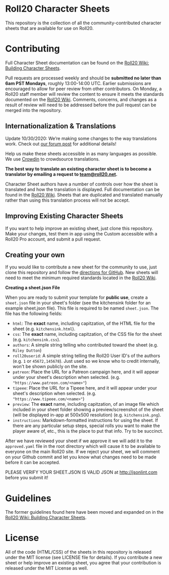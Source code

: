 Roll20 Character Sheets
=======================

This repository is the collection of all the community-contributed character sheets that are available for use on Roll20. 

Contributing
============

Full Character Sheet documentation can be found on the [Roll20 Wiki: Building Character Sheets](https://wiki.roll20.net/Building_Character_Sheets).

Pull requests are processed weekly and should be **submitted no later than 6am PST Mondays**, roughly 13:00-14:00 UTC. Earlier submissions are encouraged to allow for peer review from other contributors. On Monday, a Roll20 staff member will review the content to ensure it meets the standards documented on the [Roll20 Wiki](https://wiki.roll20.net/Building_Character_Sheets#Roll20_Character_Sheets_Repository). Comments, concerns, and changes as a result of review will need to be addressed before the pull request can be merged into the repository.

## Internationalization &amp; Translations

Update 10/30/2020: We’re making some changes to the way translations work. Check out [our forum post](https://app.roll20.net/forum/post/9382237/translation-and-crowdin-changes) for additional details!

Help us make these sheets accessible in as many languages as possible. We use [Crowdin](https://crowdin.com/) to crowdsource translations.

**The best way to translate an existing character sheet is to become a translator by emailing a request to team@roll20.net.** 

Character Sheet authors have a number of controls over how the sheet is translated and how the translation is displayed. Full documentation can be found in the [Roll20 Wiki](https://wiki.roll20.net/Character_Sheet_i18n). Sheets that are duplicated and translated manually rather than using this translation process will not be accept.

## Improving Existing Character Sheets

If you want to help improve an existing sheet, just clone this repository. Make your changes, test them in app using the Custom accessible with a Roll20 Pro account, and submit a pull request.

## Creating your own

If you would like to contribute a new sheet for the community to use, just clone this repository and follow the [directions for GitHub](https://wiki.roll20.net/Beginner%27s_Guide_to_GitHub). New sheets will need to meet the minimum required standards located in the [Roll20 Wiki](https://wiki.roll20.net/Building_Character_Sheets#Roll20_Character_Sheets_Repository). 

**Creating a sheet.json File**

When you are ready to submit your template for **public use**, create a `sheet.json` file in your sheet's folder (see the kitchensink folder for an example sheet.json file). This file is required to be named `sheet.json`. The file has the following fields:

* `html`: The **exact** name, including capitzation, of the HTML file for the sheet (e.g. `kitchensink.html`).
* `css`: The **exact** name, including capitzation, of the CSS file for the sheet (e.g. `kitchensink.css`).
* `authors`: A simple string telling who contributed toward the sheet (e.g. `Riley Dutton`)
* `roll20userid`: A simple string telling the Roll20 User ID's of the authors (e.g. `1` or `45672,145678`). Just used so we know who to credit internally, won't be shown publicly on the site.
* `patreon`: Place the URL for a Patreon campaign here, and it will appear under your sheet's description when selected.  (e.g. `"https://www.patreon.com/<name>"`)
* `tipeee`: Place the URL for a Tipeee here, and it will appear under your sheet's description when selected.  (e.g. `"https://www.tipeee.com/<name>"`)
* `preview`: The **exact** name, including capitzation, of an image file which included in your sheet folder showing a preview/screenshot of the sheet (will be displayed in-app at 500x500 resolution) (e.g. `kitchensink.png`).
* `instructions`: Markdown-formatted instructions for using the sheet. If there are any particular setup steps, special rolls you want to make the player aware of, etc., this is the place to put that info. Try to be succinct.

After we have reviewed your sheet if we approve it we will add it to the `approved.yaml` file in the root directory which will cause it to be available to everyone on the main Roll20 site. If we reject your sheet, we will comment on your Github commit and let you know what changes need to be made before it can be accepted. 

PLEASE VERIFY YOUR SHEET.JSON IS VALID JSON at http://jsonlint.com before you submit it!

Guidelines
==========

The former guidelines found here have been moved and expanded on in the [Roll20 Wiki: Building Character Sheets](https://wiki.roll20.net/Building_Character_Sheets#Roll20_Character_Sheets_Repository).


License
=======

All of the code (HTML/CSS) of the sheets in this repository is released under the MIT license (see LICENSE file for details). If you contribute a new sheet or help improve an existing sheet, you agree that your contribution is released under the MIT License as well.
